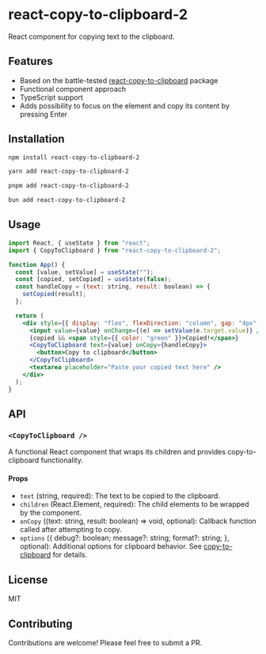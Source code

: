 # react-copy-to-clipboard-2

React component for copying text to the clipboard.

## Features

- Based on the battle-tested [react-copy-to-clipboard](https://www.npmjs.com/package/react-copy-to-clipboard) package
- Functional component approach
- TypeScript support
- Adds possibility to focus on the element and copy its content by pressing Enter

## Installation

```bash
npm install react-copy-to-clipboard-2
```

```bash
yarn add react-copy-to-clipboard-2
```

```bash
pnpm add react-copy-to-clipboard-2
```

```bash
bun add react-copy-to-clipboard-2
```

## Usage

```jsx
import React, { useState } from "react";
import { CopyToClipboard } from "react-copy-to-clipboard-2";

function App() {
  const [value, setValue] = useState("");
  const [copied, setCopied] = useState(false);
  const handleCopy = (text: string, result: boolean) => {
    setCopied(result);
  };

  return (
    <div style={{ display: "flex", flexDirection: "column", gap: "4px" }}>
      <input value={value} onChange={(e) => setValue(e.target.value)} />
      {copied && <span style={{ color: "green" }}>Copied!</span>}
      <CopyToClipboard text={value} onCopy={handleCopy}>
        <button>Copy to clipboard</button>
      </CopyToClipboard>
      <textarea placeholder="Paste your copied text here" />
    </div>
  );
}
```

## API

### `<CopyToClipboard />`

A functional React component that wraps its children and provides copy-to-clipboard functionality.

#### Props

- `text` (string, required): The text to be copied to the clipboard.
- `children` (React.Element, required): The child elements to be wrapped by the component.
- `onCopy` ((text: string, result: boolean) => void, optional): Callback function called after attempting to copy.
- `options` ({
  debug?: boolean;
  message?: string;
  format?: string;
  }, optional): Additional options for clipboard behavior. See [copy-to-clipboard](https://www.npmjs.com/package/copy-to-clipboard#api) for details.

## License

MIT

## Contributing

Contributions are welcome! Please feel free to submit a PR.
